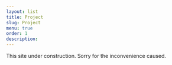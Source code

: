 ```yaml
---
layout: list
title: Project
slug: Project
menu: true
order: 1
description:
---
```




This site under construction.
Sorry for the inconvenience caused.